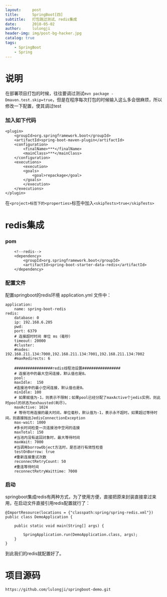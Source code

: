 ```yaml
---
layout:     post
title:      SpringBoot[四]
subtitle:   打包跳过测试、redis集成
date:       2018-05-02
author:     lulongji
header-img: img/post-bg-hacker.jpg
catalog: true
tags:
    - SpringBoot
    - Spring
---
```



# 说明
在部署项目打包的时候，往往要调过测试```mvn package -Dmaven.test.skip=true```，但是在程序每次打包的时候输入这么多会很麻烦，所以修改一下配置，使其调过test

### 加入如下代码

    <plugin>
        <groupId>org.springframework.boot</groupId>
        <artifactId>spring-boot-maven-plugin</artifactId>
        <configuration>
            <finalName>***</finalName>
            <mainClass>***</mainClass>
        </configuration>
        <executions>
            <execution>
            <goals>
                <goal>repackage</goal>
            </goals>
            </execution>
        </executions>
    </plugin>


在```<project>标签下的<properties>```标签中加入```<skipTests>true</skipTests>```


# redis集成

### pom
        <!--redis-->
        <dependency>
            <groupId>org.springframework.boot</groupId>
            <artifactId>spring-boot-starter-data-redis</artifactId>
        </dependency>

### 配置文件
配置springboot的redis环境  application.yml 文件中：

    application:
        name: spring-boot-redis
    redis:
        database: 0
        ip: 192.168.6.205
        pwd:
        port: 6379
        # 连接超时时间 单位 ms（毫秒）
        timeout: 20000
        #cluster:
        #nodes: 192.168.211.134:7000,192.168.211.134:7001,192.168.211.134:7002
        #maxRedirects: 6

        #################redis线程池设置#################
        # 连接池中的最大空闲连接，默认值也是8。
        pool:
        maxIdle:  150
        #连接池中的最小空闲连接，默认值也是0。
        minIdle: 100
        # 如果赋值为-1，则表示不限制；如果pool已经分配了maxActive个jedis实例，则此时pool的状态为exhausted(耗尽)。
        maxActive: 1024
        # 等待可用连接的最大时间，单位毫秒，默认值为-1，表示永不超时。如果超过等待时间，则直接抛出JedisConnectionException
        max-wait: 1000
        #多长时间检查一次连接池中空闲的连接
        maxTotal: 150
        #当池内没有返回对象时，最大等待时间
        maxWait: 7000
        #当调用borrowObject方法时，是否进行有效性检查
        testOnBorrow: true
        #重新连接重试次数
        reconnectRetryCount: 50
        #重连等待时间
        reconnectRetryWaittime: 7000

### 启动
springboot集成redis有两种方式，为了使用方便，直接把原来封装直接拿过来用，在启动文件直接引用redis配置就行了：

    @ImportResource(locations = {"classpath:spring/spring-redis.xml"})
    public class DemoApplication {

        public static void main(String[] args) {

            SpringApplication.run(DemoApplication.class, args);
        }
    }

到此我们的redis就配置好了。


# 项目源码
```https://github.com/lulongji/springboot-demo.git```
